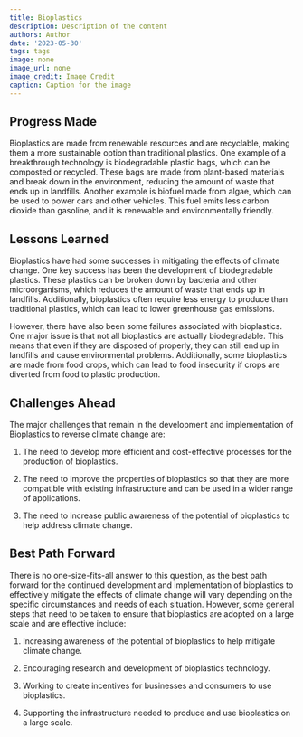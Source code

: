 ```yaml
---
title: Bioplastics
description: Description of the content
authors: Author
date: '2023-05-30'
tags: tags
image: none
image_url: none
image_credit: Image Credit
caption: Caption for the image
---
```


## Progress Made

Bioplastics are made from renewable resources and are recyclable, making them a more sustainable option than traditional plastics. One example of a breakthrough technology is biodegradable plastic bags, which can be composted or recycled. These bags are made from plant-based materials and break down in the environment, reducing the amount of waste that ends up in landfills. Another example is biofuel made from algae, which can be used to power cars and other vehicles. This fuel emits less carbon dioxide than gasoline, and it is renewable and environmentally friendly.

## Lessons Learned

Bioplastics have had some successes in mitigating the effects of climate change. One key success has been the development of biodegradable plastics. These plastics can be broken down by bacteria and other microorganisms, which reduces the amount of waste that ends up in landfills. Additionally, bioplastics often require less energy to produce than traditional plastics, which can lead to lower greenhouse gas emissions.

However, there have also been some failures associated with bioplastics. One major issue is that not all bioplastics are actually biodegradable. This means that even if they are disposed of properly, they can still end up in landfills and cause environmental problems. Additionally, some bioplastics are made from food crops, which can lead to food insecurity if crops are diverted from food to plastic production.

## Challenges Ahead

The major challenges that remain in the development and implementation of Bioplastics to reverse climate change are:

1. The need to develop more efficient and cost-effective processes for the production of bioplastics.

2. The need to improve the properties of bioplastics so that they are more compatible with existing infrastructure and can be used in a wider range of applications.

3. The need to increase public awareness of the potential of bioplastics to help address climate change.

## Best Path Forward

There is no one-size-fits-all answer to this question, as the best path forward for the continued development and implementation of bioplastics to effectively mitigate the effects of climate change will vary depending on the specific circumstances and needs of each situation. However, some general steps that need to be taken to ensure that bioplastics are adopted on a large scale and are effective include:

1. Increasing awareness of the potential of bioplastics to help mitigate climate change.

2. Encouraging research and development of bioplastics technology.

3. Working to create incentives for businesses and consumers to use bioplastics.

4. Supporting the infrastructure needed to produce and use bioplastics on a large scale.
